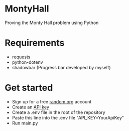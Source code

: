 # MontyHall
Proving the Monty Hall problem using Python

# Requirements
- requests
- python-dotenv
- shadowbar (Progress bar developed by myself)

# Get started
- Sign up for a free [random.org](https://accounts.random.org/create) account
- Create an [API key](https://api.random.org/dashboard)
- Create a .env file in the root of the repository
- Paste this line into the .env file "API_KEY=YourApiKey"
- Run main.py
